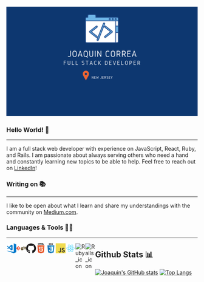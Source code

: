 ![header](Header.png)

### Hello World! 👋
------
I am a full stack web developer with experience on JavaScript, React, Ruby, and Rails. I am passionate about always serving others who need a hand and constantly learning new topics to be able to help. Feel free to reach out on [LinkedIn](https://www.linkedin.com/in/joaquin-correa-a64688181/ "Joaquin Correa's LinkedIn")!

### Writing on 📚
------
I like to be open about what I learn and share my understandings with the community on [Medium.com](https://jecorrea-64269.medium.com/ "Joaquin Correa's Blog").

### Languages & Tools 👨‍💻
------
<img align="left" alt="VSCode_icon" width="26px" src="https://raw.githubusercontent.com/github/explore/80688e429a7d4ef2fca1e82350fe8e3517d3494d/topics/visual-studio-code/visual-studio-code.png">

<img align="left" alt="Git_icon" width="26px" src="https://raw.githubusercontent.com/github/explore/80688e429a7d4ef2fca1e82350fe8e3517d3494d/topics/git/git.png">

<img align="left" alt="GitHub_icon" width="26px" src="https://raw.githubusercontent.com/github/explore/78df643247d429f6cc873026c0622819ad797942/topics/github/github.png">

<img align="left" alt="HTML_icon" width="26px" src="https://raw.githubusercontent.com/github/explore/80688e429a7d4ef2fca1e82350fe8e3517d3494d/topics/html/html.png">

<img align="left" alt="CSS_icon" width="26px" src="https://raw.githubusercontent.com/github/explore/80688e429a7d4ef2fca1e82350fe8e3517d3494d/topics/css/css.png">

<img align="left" alt="JavaScript_icon" width="26px" src="https://raw.githubusercontent.com/github/explore/80688e429a7d4ef2fca1e82350fe8e3517d3494d/topics/javascript/javascript.png">

<img align="left" alt="React_icon" width="26px" src="https://raw.githubusercontent.com/github/explore/80688e429a7d4ef2fca1e82350fe8e3517d3494d/topics/react/react.png">

<img align="left" alt="Ruby_icon"  width="26px" src="https://cdn.icon-icons.com/icons2/2108/PNG/512/ruby_icon_130842.png">

<img align="left" alt="Rails_icon"  width="26px" src="https://cdn.icon-icons.com/icons2/2415/PNG/512/rails_plain_logo_icon_146376.png">


Github Stats 📊
------
[![Joaquin's GitHub stats](https://github-readme-stats.vercel.app/api?username=jecorrea-cloud&theme=vue)](https://github.com/jecorrea-cloud/github-readme-stats)
[![Top Langs](https://github-readme-stats.vercel.app/api/top-langs/?username=jecorrea-cloud&layout=compact&theme=vue)](https://github.com/jecorrea-cloud/github-readme-stats)

<!--
**jecorrea-cloud/jecorrea-cloud** is a ✨ _special_ ✨ repository because its `README.md` (this file) appears on your GitHub profile.

Here are some ideas to get you started:

- 🔭 I’m currently working on ...
- 🌱 I’m currently learning ...
- 👯 I’m looking to collaborate on ...
- 🤔 I’m looking for help with ...
- 💬 Ask me about ...
- 📫 How to reach me: ...
- 😄 Pronouns: ...
- ⚡ Fun fact: ...
-->
